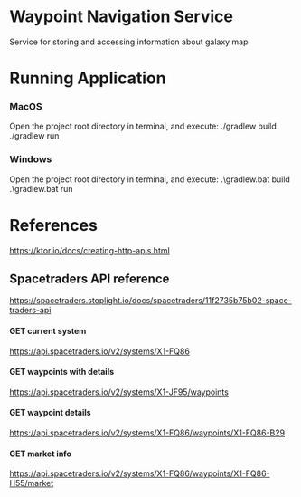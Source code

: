 # Waypoint Navigation Service
Service for storing and accessing information about galaxy map

# Running Application

### MacOS
Open the project root directory in terminal, and execute:
./gradlew build
./gradlew run

### Windows
Open the project root directory in terminal, and execute:
.\gradlew.bat build
.\gradlew.bat run

# References

https://ktor.io/docs/creating-http-apis.html

## Spacetraders API reference

https://spacetraders.stoplight.io/docs/spacetraders/11f2735b75b02-space-traders-api

#### GET current system
https://api.spacetraders.io/v2/systems/X1-FQ86

#### GET waypoints with details
https://api.spacetraders.io/v2/systems/X1-JF95/waypoints

#### GET waypoint details
https://api.spacetraders.io/v2/systems/X1-FQ86/waypoints/X1-FQ86-B29

#### GET market info
https://api.spacetraders.io/v2/systems/X1-FQ86/waypoints/X1-FQ86-H55/market